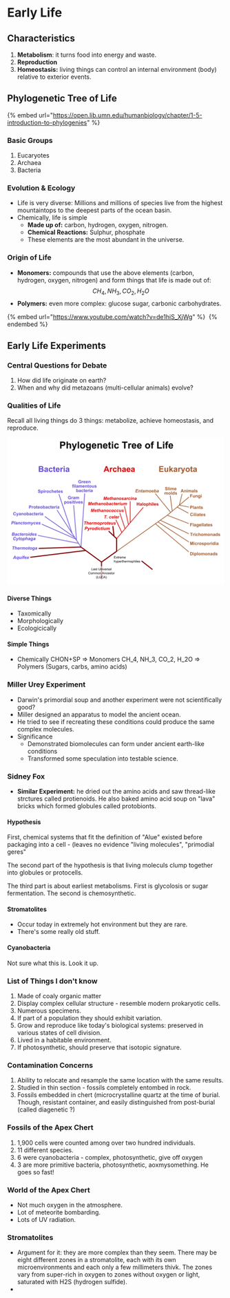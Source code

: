 # Early Life

## Characteristics

1. **Metabolism**: it turns food into energy and waste.
2. **Reproduction**
3. **Homeostasis:** living things can control an internal environment (body) relative to exterior events.

## Phylogenetic Tree of Life

{% embed url="https://open.lib.umn.edu/humanbiology/chapter/1-5-introduction-to-phylogenies" %}

### Basic Groups

1. Eucaryotes
2. Archaea
3. Bacteria

### Evolution & Ecology

* Life is very diverse: Millions and millions of species live from the highest mountaintops to the deepest parts of the ocean basin.
* Chemically, life is simple
  * **Made up of:** carbon, hydrogen, oxygen, nitrogen.
  * **Chemical Reactions:** Sulphur, phosphate
  * These elements are the most abundant in the universe.

### Origin of Life

* **Monomers:** compounds that use the above elements (carbon, hydrogen, oxygen, nitrogen) and form things that life is made out of: $$CH_4, NH_3, CO_2, H_2O$$
* **Polymers:** even more complex: glucose sugar, carbonic carbohydrates.

{% embed url="https://www.youtube.com/watch?v=de1hiS_XjWg" %}
​
{% endembed %}

## Early Life Experiments

### Central Questions for Debate

1. How did life originate on earth?
2. When and why did metazoans (multi-cellular animals) evolve?



### Qualities of Life

Recall all living things do 3 things: metabolize, achieve homeostasis, and reproduce.

![Source: Wikimedia. Creative Commons.](<../../.gitbook/assets/image (649).png>)

#### Diverse Things

* Taxomically
* Morphologically
* Ecologicically

#### Simple Things

* Chemically CHON+SP => Monomers CH_4, NH_3, CO_2, H_2O => Polymers (Sugars, carbs, amino acids)

### Miller Urey Experiment

* Darwin's primordial soup and another experiment were not scientifically good?
* Miller designed an apparatus to model the ancient ocean.
* He tried to see if recreating these conditions could produce the same complex molecules.
* Significance
  * Demonstrated biomolecules can form under ancient earth-like conditions
  * Transformed some speculation into testable science.

### Sidney Fox

* **Similar Experiment:** he dried out the amino acids and saw thread-like strctures called protienoids. He also baked amino acid soup on "lava" bricks which formed globules called protobionts.

#### Hypothesis

First, chemical systems that fit the definition of "Alue" existed before packaging into a cell - (leaves no evidence "living molecules", "primodial geres"

The second part of the hypothesis is that living moleculs clump together into globules or protocells.

The third part is about earliest metabolisms. First is glycolosis or sugar fermentation. The second is chemosynthetic.

#### Stromatolites

* Occur today in extremely hot environment but they are rare.&#x20;
* There's some really old stuff.&#x20;

#### Cyanobacteria

Not sure what this is. Look it up.

### List of Things I don't know

1. Made of coaly organic matter
2. Display complex cellular structure - resemble modern prokaryotic cells.
3. Numerous specimens.
4. If part of a population they should exhibit variation.
5. Grow and reproduce like today's biological systems: preserved in various states of cell division.
6. Lived in a habitable environment.
7. If photosynthetic, should preserve that isotopic signature.

### Contamination Concerns

1. Ability to relocate and resample the same location with the same results.
2. Studied in thin section - fossils completely entombed in rock.
3. Fossils embedded in chert (microcrystalline quartz at the time of burial. Though, resistant container, and easily distinguished from post-burial (called diagenetic ?)

### Fossils of the Apex Chert

1. 1,900 cells were counted among over two hundred individuals.
2. 11 different species.
3. 6 were cyanobacteria - complex, photosynthetic, give off oxygen
4. 3 are more primitive bacteria, photosynthetic, aoxmysomething. He goes so fast!

### World of the Apex Chert

* Not much oxygen in the atmosphere.
* Lot of meteorite bombarding.
* Lots of UV radiation.

### Stromatolites

* Argument for it: they are more complex than they seem. There may be eight different zones in a stromatolite, each with its own microenvironments and each only a few millimeters thivk. The zones vary from super-rich in oxygen to zones without oxygen or light, saturated with H2S (hydrogen sulfide).
*
